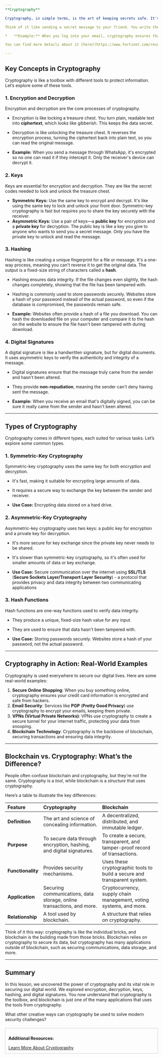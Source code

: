 ```yaml
---
**Cryptography**

Cryptography, in simple terms, is the art of keeping secrets safe. It's how we protect information by turning data into a code that only authorized people can read. This involves two main processes: **encryption**, which scrambles the data, and **decryption**, which unscrambles it back to its original form.

Think of it like sending a secret message to your friend. You write the message in a special code (encryption), and only your friend knows how to decode it (decryption). This way, even if someone else gets the message, they won't be able to understand it.

*   **Example:** When you log into your email, cryptography ensures that your password is encrypted so that no one can steal it while it's being sent over the internet.

You can find more details about it [here](https://www.fortinet.com/resources/cyberglossary/what-is-cryptography#:~:text=Cryptography%20is%20the%20process%20of,%2C%20computer%20passwords%2C%20and%20ecommerce.).

---
```


## Key Concepts in Cryptography

Cryptography is like a toolbox with different tools to protect information. Let’s explore some of these tools.

### 1. Encryption and Decryption

Encryption and decryption are the core processes of cryptography.

*   Encryption is like locking a treasure chest. You turn plain, readable text into **ciphertext**, which looks like gibberish. This keeps the data secret.
*   Decryption is like unlocking the treasure chest. It reverses the encryption process, turning the ciphertext back into plain text, so you can read the original message.

*   **Example:** When you send a message through WhatsApp, it's encrypted so no one can read it if they intercept it. Only the receiver's device can decrypt it.

### 2. Keys

Keys are essential for encryption and decryption. They are like the secret codes needed to lock and unlock the treasure chest.

*   **Symmetric Keys:** Use the same key to encrypt and decrypt. It's like using the same key to lock and unlock your front door. Symmetric-key cryptography is fast but requires you to share the key securely with the receiver.
*   **Asymmetric Keys:** Use a pair of keys—a **public key** for encryption and a **private key** for decryption. The public key is like a key you give to anyone who wants to send you a secret message. Only you have the private key to unlock and read the message.

### 3. Hashing

Hashing is like creating a unique fingerprint for a file or message. It's a one-way process, meaning you can't reverse it to get the original data. The output is a fixed-size string of characters called a **hash**.

*   Hashing ensures data integrity. If the file changes even slightly, the hash changes completely, showing that the file has been tampered with.
*   Hashing is commonly used to store passwords securely. Websites store a hash of your password instead of the actual password, so even if the database is compromised, the passwords remain safe.

*   **Example:** Websites often provide a hash of a file you download. You can hash the downloaded file on your computer and compare it to the hash on the website to ensure the file hasn't been tampered with during download.

### 4. Digital Signatures

A digital signature is like a handwritten signature, but for digital documents. It uses asymmetric keys to verify the authenticity and integrity of a message.

*   Digital signatures ensure that the message truly came from the sender and hasn't been altered.
*   They provide **non-repudiation**, meaning the sender can't deny having sent the message.

*   **Example:** When you receive an email that's digitally signed, you can be sure it really came from the sender and hasn't been altered.

---

## Types of Cryptography

Cryptography comes in different types, each suited for various tasks. Let’s explore some common types.

### 1. Symmetric-Key Cryptography

Symmetric-key cryptography uses the same key for both encryption and decryption.

*   It's fast, making it suitable for encrypting large amounts of data.
*   It requires a secure way to exchange the key between the sender and receiver.

*   **Use Case:** Encrypting data stored on a hard drive.

### 2. Asymmetric-Key Cryptography

Asymmetric-key cryptography uses two keys: a public key for encryption and a private key for decryption.

*   It's more secure for key exchange since the private key never needs to be shared.
*   It's slower than symmetric-key cryptography, so it's often used for smaller amounts of data or key exchange.

*   **Use Case:** Secure communication over the internet using **SSL/TLS** (**Secure Sockets Layer/Transport Layer Security**) - a protocol that provides privacy and data integrity between two communicating applications

### 3. Hash Functions

Hash functions are one-way functions used to verify data integrity.

*   They produce a unique, fixed-size hash value for any input.
*   They are used to ensure that data hasn't been tampered with.

*   **Use Case:** Storing passwords securely. Websites store a hash of your password, not the actual password.

---

## Cryptography in Action: Real-World Examples

Cryptography is used everywhere to secure our digital lives. Here are some real-world examples:

1.  **Secure Online Shopping**: When you buy something online, cryptography ensures your credit card information is encrypted and safe from hackers.
2.  **Email Security**: Services like **PGP** (**Pretty Good Privacy**) use cryptography to encrypt your emails, keeping them private.
3.  **VPNs (Virtual Private Networks)**: VPNs use cryptography to create a secure tunnel for your internet traffic, protecting your data from snooping.
4.  **Blockchain Technology**: Cryptography is the backbone of blockchain, securing transactions and ensuring data integrity.

---

## Blockchain vs. Cryptography: What’s the Difference?

People often confuse blockchain and cryptography, but they're not the same. Cryptography is a *tool*, while blockchain is a *structure* that uses cryptography.

Here’s a table to illustrate the key differences:

| Feature          | Cryptography                                                                | Blockchain                                                                                                   |
| :--------------- | :-------------------------------------------------------------------------- | :----------------------------------------------------------------------------------------------------------- |
| **Definition**   | The art and science of concealing information.                            | A decentralized, distributed, and immutable ledger.                                                         |
| **Purpose**      | To secure data through encryption, hashing, and digital signatures.        | To create a secure, transparent, and tamper-proof record of transactions.                                  |
| **Functionality** | Provides security mechanisms.                                             | Uses these cryptographic tools to build a secure and transparent system.                                     |
| **Application**  | Securing communications, data storage, online transactions, and more.    | Cryptocurrency, supply chain management, voting systems, and more.                                         |
| **Relationship** | A tool used by blockchain.                                                | A structure that relies on cryptography.                                                                    |

Think of it this way: cryptography is like the individual bricks, and blockchain is the building made from those bricks. Blockchain relies on cryptography to secure its data, but cryptography has many applications outside of blockchain, such as securing communications, data storage, and more.

---

## Summary

In this lesson, we uncovered the power of cryptography and its vital role in securing our digital world. We explored encryption, decryption, keys, hashing, and digital signatures. You now understand that cryptography is the toolbox, and blockchain is just one of the many applications that uses the tools from cryptography.

What other creative ways can cryptography be used to solve modern security challenges?

<div style="border: 1px solid #ccc; padding: 10px; margin-top: 20px;">
    <p style="font-weight: bold;">Additional Resources:</p>
    <a href="https://www.fortinet.com/resources/cyberglossary/what-is-cryptography#:~:text=Cryptography%20is%20the%20process%20of,%2C%20computer%20passwords%2C%20and%20ecommerce." target="_blank">Learn More About Cryptography</a>
</div>
